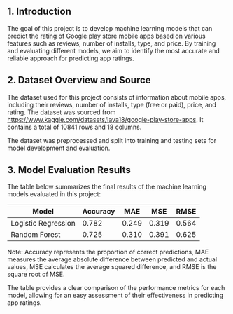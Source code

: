 ## 1. Introduction

The goal of this project is to develop machine learning models that can predict the rating of Google play store mobile apps based on various features such as reviews, number of installs, type, and price. By training and evaluating different models, we aim to identify the most accurate and reliable approach for predicting app ratings.

## 2. Dataset Overview and Source

The dataset used for this project consists of information about mobile apps, including their reviews, number of installs, type (free or paid), price, and rating. The dataset was sourced from https://www.kaggle.com/datasets/lava18/google-play-store-apps. It contains a total of 10841 rows and 18 columns.

The dataset was preprocessed and split into training and testing sets for model development and evaluation.

## 3. Model Evaluation Results

The table below summarizes the final results of the machine learning models evaluated in this project:

| Model                 | Accuracy | MAE   | MSE   | RMSE  |
|-----------------------|----------|-------|-------|-------|
| Logistic Regression   | 0.782    | 0.249 | 0.319 | 0.564 |
| Random Forest         | 0.725    | 0.310 | 0.391 | 0.625 |

Note: Accuracy represents the proportion of correct predictions, MAE measures the average absolute difference between predicted and actual values, MSE calculates the average squared difference, and RMSE is the square root of MSE.

The table provides a clear comparison of the performance metrics for each model, allowing for an easy assessment of their effectiveness in predicting app ratings.